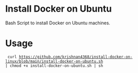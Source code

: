 # Install Docker on Ubuntu
Bash Script to install Docker on Ubuntu machines.

# Usage
<code> curl https://github.com/krishnan4368/install-docker-on-linux/blob/main/install-docker-on-ubuntu.sh | chmod +x install-docker-on-ubuntu.sh | sh </code>
